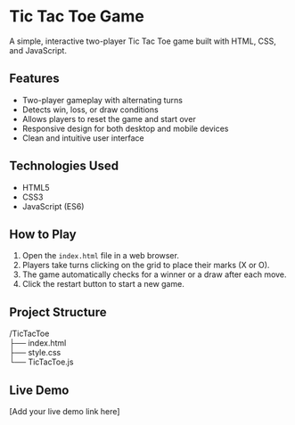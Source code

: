 # Tic Tac Toe Game

A simple, interactive two-player Tic Tac Toe game built with HTML, CSS, and JavaScript.

## Features

- Two-player gameplay with alternating turns
- Detects win, loss, or draw conditions
- Allows players to reset the game and start over
- Responsive design for both desktop and mobile devices
- Clean and intuitive user interface

## Technologies Used

- HTML5
- CSS3
- JavaScript (ES6)

## How to Play

1. Open the `index.html` file in a web browser.
2. Players take turns clicking on the grid to place their marks (X or O).
3. The game automatically checks for a winner or a draw after each move.
4. Click the restart button to start a new game.

## Project Structure

/TicTacToe  
├── index.html  
├── style.css  
└── TicTacToe.js  


## Live Demo

[Add your live demo link here]


